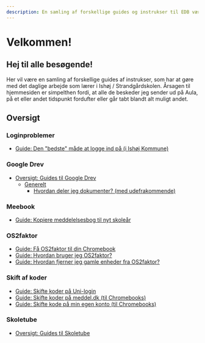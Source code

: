 ```yaml
---
description: En samling af forskellige guides og instrukser til EDB værktøjer
---
```


# Velkommen!

## Hej til alle besøgende!

Her vil være en samling af forskellige guides af instrukser, som har at gøre med det daglige arbejde som lærer i Ishøj / Strandgårdskolen. Årsagen til hjemmesiden er simpelthen fordi, at alle de beskeder jeg sender ud på Aula, på et eller andet tidspunkt fordufter eller går tabt blandt alt muligt andet.



## Oversigt

### Loginproblemer

* [Guide: Den "bedste" måde at logge ind på (i Ishøj Kommune)](loginproblemer/den-bedste-made-at-logge-ind-pa.md)

### Google Drev

* [Oversigt: Guides til Google Drev](google-drev/oversigt/)
  * [Generelt](google-drev/oversigt/generelt/)
    * [Hvordan deler jeg dokumenter? (med udefrakommende)](google-drev/oversigt/generelt/hvordan-deler-jeg-dokumenter.md)

### Meebook

* [Guide: Kopiere meddelelsesbog til nyt skoleår](meebook/kopiere-meddelsesbog-til-nyt-skolear.md)

### OS2faktor

* [Guide: Få OS2faktor til din Chromebook](os2faktor/fa-os2faktor-til-din-chromebook.md)
* [Guide: Hvordan bruger jeg OS2faktor?](os2faktor/hvordan-bruger-jeg-os2faktor.md)
* [Guide: Hvordan fjerner jeg gamle enheder fra OS2faktor?](os2faktor/hvordan-fjerner-jeg-gamle-enheder-fra-os2faktor.md)

### Skift af koder

* [Guide: Skifte koder på Uni-login](skift-af-koder/sadan-skifter-du-kode-pa-uni-login.md)
* [Guide: Skifte koder på meddel.dk (til Chromebooks](skift-af-koder/sadan-skifter-du-kode-pa-meddel.dk-til-chromebooks.md)[)](skift-af-koder/sadan-skifter-du-kode-pa-meddel.dk-til-chromebooks.md)
* [Guide: Skifte kode på min egen konto (til Chromebooks)](skift-af-koder/sadan-skifter-du-din-egen-kode-pa-din-chromebook.md)

### Skoletube

* [Oversigt: Guides til Skoletube](skoletube/oversigt/)
